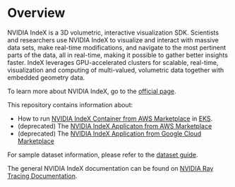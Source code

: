 # Overview

NVIDIA IndeX is a 3D volumetric, interactive visualization SDK.  Scientists and
researchers use NVIDIA IndeX to visualize and interact with massive data sets,
make real-time modifications, and navigate to the most pertinent parts of the
data, all in real-time, making it possible to gather better insights faster.
IndeX leverages GPU-accelerated clusters for scalable, real-time, visualization
and computing of multi-valued, volumetric data together with embedded geometry
data.

To learn more about NVIDIA IndeX, go to the [official page](https://developer.nvidia.com/index).

This repository contains information about:
* How to run [NVIDIA IndeX Container from AWS Marketplace](https://aws.amazon.com/marketplace/pp/prodview-jungamkavzpw2) in [EKS](doc/eks.md).
* (deprecated) The [NVIDIA IndeX Applicaton from AWS Marketplace](doc/aws.md)
* (deprecated) The [NVIDIA IndeX Application from Google Cloud Marketplace](doc/gke-app.md)

For sample dataset information, please refer to the [dataset guide](doc/datasets.md).

The general NVIDIA IndeX documentation can be found on [NVIDIA Ray Tracing Documentation](https://raytracing-docs.nvidia.com).
